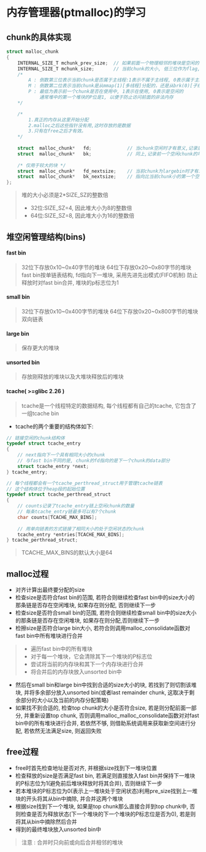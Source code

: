 #   内存管理器(ptmalloc)的学习
##  chunk的具体实现
```C
struct malloc_chunk
{
    INTERNAL_SIZE_T mchunk_prev_size;  // 如果前面一个物理相邻的堆块是空闲的, 则表示其大小, 否则用于储存前一个堆块的数据
    INTERNAL_SIZE_T mchunk_size;       // 当前chunk的大小, 低三位作为flag, 意义如下:
    /*
        A : 倒数第三位表示当前chunk是否属于主线程:1表示不属于主线程, 0表示属于主线程
        M : 倒数第二位表示当前chunk是从mmap(1)[多线程]分配的，还是从brk(0)[子线程]分配的
        P : 最低为表示前一个chunk是否在使用中, 1表示在使用, 0表示是空闲的
            通常堆中的第一个堆块的P位是1, 以便于防止访问前面的非法内存
    */

    /*
        1.真正的内存从这里开始分配
        2.malloc之后这些指针没有用,这时存放的是数据
        3.只有在free之后才有效。
    */
 
    struct  malloc_chunk*   fd;             // 当chunk空闲时才有意义,记录后一个空闲chunk的地址
    struct  malloc_chunk*   bk;             // 同上,记录前一个空闲chunk的地址
 
    /* 仅用于较大的块 */
    struct  malloc_chunk*   fd_nextsize;    // 当前chunk为largebin时才有意义，指向比当前chunk大的第一个空闲chunk
    struct  malloc_chunk*   bk_nextsize;    // 指向比当前chunk小的第一个空闲堆块
};
```
>   堆的大小必须是2*SIZE_SZ的整数倍
> *  32位:SIZE_SZ=4, 因此堆大小为8的整数倍
> *  64位:SIZE_SZ=8, 因此堆大小为16的整数倍

## 堆空闲管理结构(bins)
####   fast bin
>   32位下存放0x10\~0x40字节的堆块
>   64位下存放0x20\~0x80字节的堆块
>   fast bin按单链表结构, fd指向下一堆块, 采用先进先出模式(FIFO机制)
>   防止释放时对fast bin合并, 堆块的p标志位为1

#### small bin
>    32位下存放0x10\~0x400字节的堆块
>    64位下存放0x20\~0x800字节的堆块
>    双向链表

#### large bin
>   保存更大的堆块

#### unsorted bin
>   存放刚释放的堆块以及大堆块释放后的堆块

#### tcache( >=glibc 2.26 )
>   tcache是一个线程特定的数据结构, 每个线程都有自己的tcache, 它包含了一组tcache bin
*   tcache的两个重要的结构体如下:
```C
// 链接空闲的chunk结构体
typedef struct tcache_entry
{
    // next指向下一个具有相同大小的chunk
    // 与fast bin不同的是, chunk的fd指向的是下一个chunk的data部分
    struct tcache_entry *next;
} tcache_entry;

// 每个线程都会有一个tcache_perthread_struct用于管理tcache链表
// 这个结构体位于heap段的起始位置
typedef struct tcache_perthread_struct
{
    // counts记录了tcache_entry链上空闲chunk的数量
    // 每条tcache_entry链最多可以有7个chunk
    char counts[TCACHE_MAX_BINS];
    
    // 用单向链表的方式链接了相同大小的处于空闲状态的chunk
    tcache_entry *entries[TCACHE_MAX_BINS];
} tcache_perthread_struct;
```
>   TCACHE_MAX_BINS的默认大小是64


##  malloc过程
*   对齐计算出最终要分配的size
*   检查size是否符合fast bin的范围, 若符合则继续检查fast bin中的size大小的那条链是否存在空闲堆块, 如果存在则分配, 否则继续下一步
*   检查size是否符合small bin的范围, 若符合则继续检查small bin中的size大小的那条链是否存在空闲堆块, 如果存在则分配,否则继续下一步
*   检擦size是否符合large bin大小, 若符合则调用malloc_consolidate函数对fast bin中所有堆块进行合并
> * 遍历fast bin中的所有堆块
> * 对于每一个堆块，它会清除其下一个堆块的P标志位
> * 尝试将当前的内存块和其下一个内存块进行合并
> * 将合并后的内存块放入unsorted bin中
*   然后在small bin和large bin中找到合适的size大小的块, 若找到了则切割该堆块, 并将多余部分放入unsorted bin(或者last remainder chunk, 这取决于剩余部分的大小以及当前的内存分配策略)
*   如果找不到合适的, 检查top chunk的大小是否符合size, 若是则分配前面一部分, 并重新设置top chunk, 否则调用malloc_malloc_consolidate函数对对fast bin中的所有堆块进行合并, 若依然不够, 则借助系统调用来获取新空间进行分配, 若依然无法满足size, 则返回失败


##  free过程
*   free时首先检查地址是否对齐, 并根据size找到下一堆块位置
*   检查释放的size是否满足fast bin, 若满足则直接放入fast bin并保持下一堆块的P标志位为1(避免前后堆块释放时将其合并), 否则继续下一步
*   若本堆块的P标志位为0(表示上一堆块处于空闲状态)利用pre_size找到上一堆块的开头将其从bin中摘除, 并合并这两个堆块
*   根据size找到下一个堆块, 如果是top chunk那么直接合并到top chunk中, 否则检查是否为释放状态(下一个堆块的下一个堆块的P标志位是否为0), 若是则将其从bin中摘除然后合并
*   得到的最终堆块放入unsorted bin中
>   注意 : 合并时只向前或向后合并相邻的堆块

